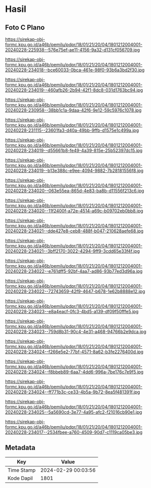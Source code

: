 # Hasil

## Foto C Plano

https://sirekap-obj-formc.kpu.go.id/a46b/pemilu/pdpr/18/01/21/20/04/1801212004001-20240228-225938--576e75ef-ae11-4156-9a32-d131cf056709.jpg

https://sirekap-obj-formc.kpu.go.id/a46b/pemilu/pdpr/18/01/21/20/04/1801212004001-20240228-234018--bce60033-0bca-461e-98f0-93b6a3bd2f30.jpg

https://sirekap-obj-formc.kpu.go.id/a46b/pemilu/pdpr/18/01/21/20/04/1801212004001-20240228-234019--460afb26-2b94-42f1-8dc8-031d1763bc94.jpg

https://sirekap-obj-formc.kpu.go.id/a46b/pemilu/pdpr/18/01/21/20/04/1801212004001-20240228-230958--38bb1c1a-9daa-42f6-9e12-59c5976c1078.jpg

https://sirekap-obj-formc.kpu.go.id/a46b/pemilu/pdpr/18/01/21/20/04/1801212004001-20240228-231115--23601fa3-d40a-49bb-9ffb-d1575e1c499a.jpg

https://sirekap-obj-formc.kpu.go.id/a46b/pemilu/pdpr/18/01/21/20/04/1801212004001-20240228-234019--d55661b8-fe49-4a39-815e-25b52397dc15.jpg

https://sirekap-obj-formc.kpu.go.id/a46b/pemilu/pdpr/18/01/21/20/04/1801212004001-20240228-234019--b13e388c-e9ee-4094-9882-7b28181556f8.jpg

https://sirekap-obj-formc.kpu.go.id/a46b/pemilu/pdpr/18/01/21/20/04/1801212004001-20240228-234020--063e55ea-865d-4e83-ba8b-d11556f213c6.jpg

https://sirekap-obj-formc.kpu.go.id/a46b/pemilu/pdpr/18/01/21/20/04/1801212004001-20240228-234020--11f2400f-a72e-4514-a69c-b09702eb0bb8.jpg

https://sirekap-obj-formc.kpu.go.id/a46b/pemilu/pdpr/18/01/21/20/04/1801212004001-20240228-234021--dde427e8-ceb8-488f-b047-210628aefe68.jpg

https://sirekap-obj-formc.kpu.go.id/a46b/pemilu/pdpr/18/01/21/20/04/1801212004001-20240228-234021--3bff2170-3022-4294-9ff9-3cdd65e33f4f.jpg

https://sirekap-obj-formc.kpu.go.id/a46b/pemilu/pdpr/18/01/21/20/04/1801212004001-20240228-234022--e761dff5-92bf-4aa7-ad86-93b77ed3d96a.jpg

https://sirekap-obj-formc.kpu.go.id/a46b/pemilu/pdpr/18/01/21/20/04/1801212004001-20240228-234022--72743659-42f9-4647-b678-1e62b8888e12.jpg

https://sirekap-obj-formc.kpu.go.id/a46b/pemilu/pdpr/18/01/21/20/04/1801212004001-20240228-234023--e8a4eacf-0fc3-4bd5-a139-df09f50fffe5.jpg

https://sirekap-obj-formc.kpu.go.id/a46b/pemilu/pdpr/18/01/21/20/04/1801212004001-20240228-234023--759d8b31-90c4-4e31-a468-94766b2e9dca.jpg

https://sirekap-obj-formc.kpu.go.id/a46b/pemilu/pdpr/18/01/21/20/04/1801212004001-20240228-234024--f266e5e2-77bf-4571-8a62-b3fe2276400d.jpg

https://sirekap-obj-formc.kpu.go.id/a46b/pemilu/pdpr/18/01/21/20/04/1801212004001-20240228-234024--f8bbeb89-6aa7-4dd6-996a-7be176c7e9f5.jpg

https://sirekap-obj-formc.kpu.go.id/a46b/pemilu/pdpr/18/01/21/20/04/1801212004001-20240228-234024--ff771b3c-ce33-4b5a-9b72-8ea5f481391f.jpg

https://sirekap-obj-formc.kpu.go.id/a46b/pemilu/pdpr/18/01/21/20/04/1801212004001-20240228-234025--5a5690cd-3e77-4a95-afc2-f21016cb90e1.jpg

https://sirekap-obj-formc.kpu.go.id/a46b/pemilu/pdpr/18/01/21/20/04/1801212004001-20240228-234017--2534fbee-a760-4509-90d7-c1119ca05be3.jpg


## Metadata

| Key        | Value               |
| ---------- | ------------------- |
| Time Stamp | 2024-02-29 00:03:56 |
| Kode Dapil | 1801                |



